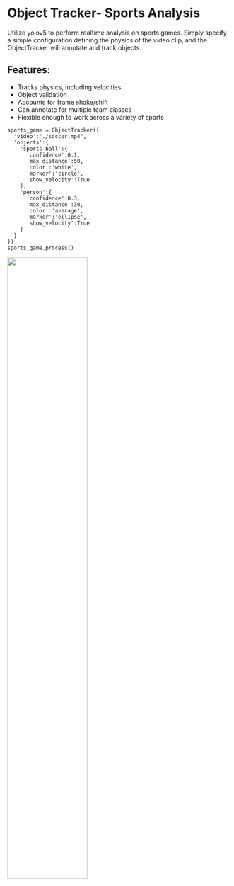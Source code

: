 # Object Tracker- Sports Analysis
Utilize yolov5 to perform realtime analysis on sports games. Simply specify a simple configuration defining the physics of the video clip, and the ObjectTracker will annotate and track objects.

## Features:
- Tracks physics, including velocities
- Object validation
- Accounts for frame shake/shift
- Can annotate for multiple team classes
- Flexible enough to work across a variety of sports


```
sports_game = ObjectTracker({
  'video':"./soccer.mp4",
  'objects':{
    'sports ball':{
      'confidence':0.1,
      'max_distance':50,
      'color':'white',
      'marker':'circle',
      'show_velocity':True
    },
    'person':{
      'confidence':0.3,
      'max_distance':30,
      'color':'average',
      'marker':'ellipse',
      'show_velocity':True
    }
  }
})
sports_game.process()
```

<img src="sample.gif" style="width:60%;">

